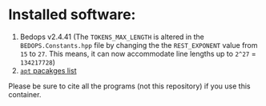 # Installed software:

1. Bedops v2.4.41 (The `TOKENS_MAX_LENGTH` is altered in the `BEDOPS.Constants.hpp` file by changing the the `REST_EXPONENT` value from `15` to `27`. This means, it can now accommodate line lengths up to `2^27` = `134217728`)
2. [`apt` pacakges list](apt-packages.tsv)

Please be sure to cite all the programs (not this repository) if you use this container.
